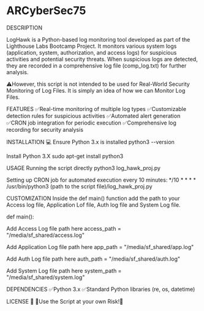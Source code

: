 # ARCyberSec75

DESCRIPTION

LogHawk is a Python-based log monitoring tool developed as part of the Lighthouse Labs Bootcamp Project. It monitors various system logs (application, system, authorization, and access logs) for suspicious activities and potential security threats. When suspicious logs are detected, they are recorded in a comprehensive log file (comp_log.txt) for further analysis.

⚠️However, this script is not intended to be used for Real-World Security Monitoring of Log Files. It is simply an idea of how we can Monitor Log Files.

FEATURES
✅Real-time monitoring of multiple log types
✅Customizable detection rules for suspicious activities
✅Automated alert generation
✅CRON job integration for periodic execution
✅Comprehensive log recording for security analysis

INSTALLATION 💻
Ensure Python 3.x is installed
python3 --version

Install Python 3.X
sudo apt-get install python3

USAGE
Running the script directly
python3 log_hawk_proj.py

Setting up CRON job for automated execution every 10 minutes:
*/10 * * * * /usr/bin/python3 (path to the script file)/log_hawk_proj.py

CUSTOMIZATION
Inside the def main() function add the path to your Access log file, Application Lof file, Auth log file and System Log file.

def main():

Add Access Log file path here
access_path = "/media/sf_shared/access.log"

Add Application Log file path here
app_path = "/media/sf_shared/app.log"

Add Auth Log file path here
auth_path = "/media/sf_shared/auth.log"

Add System Log file path here
system_path = "/media/sf_shared/system.log"

DEPENDENCIES
✅Python 3.x
✅Standard Python libraries (re, os, datetime)

LICENSE 📝
🛑Use the Script at your own Risk!🛑
